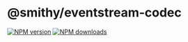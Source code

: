# @smithy/eventstream-codec

[![NPM version](https://img.shields.io/npm/v/@smithy/eventstream-codec/latest.svg)](https://www.npmjs.com/package/@smithy/eventstream-codec)
[![NPM downloads](https://img.shields.io/npm/dm/@smithy/eventstream-codec.svg)](https://www.npmjs.com/package/@smithy/eventstream-codec)
